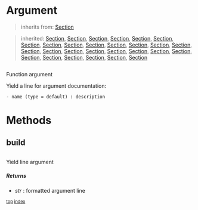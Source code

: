 # Argument


> inherits from: [Section](section.md) 

> inherited: [Section](section.md#section), [Section](section.md#section), [Section](section.md#section), [Section](section.md#section), [Section](section.md#section), [Section](section.md#section), [Section](section.md#section), [Section](section.md#section), [Section](section.md#section), [Section](section.md#section), [Section](section.md#section), [Section](section.md#section), [Section](section.md#section), [Section](section.md#section), [Section](section.md#section), [Section](section.md#section), [Section](section.md#section), [Section](section.md#section), [Section](section.md#section), [Section](section.md#section), [Section](section.md#section), [Section](section.md#section), [Section](section.md#section), [Section](section.md#section), [Section](section.md#section), [Section](section.md#section), [Section](section.md#section), [Section](section.md#section)


``` python

```

Function argument

Yield a line for argument documentation:
```
- name (type = default) : description
```



# Methods



## build

``` python

```

Yield line argument



##### Returns



- _str_ : formatted argument line



<sub>[top](#argument) [index](index.md)</sub>

